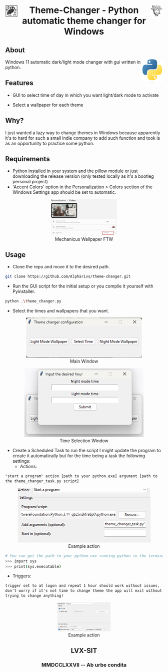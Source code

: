 <div >
    <img src="assets/owl.jpg" align="left" height="40px" width="40px"/>
    <img src="assets/medusa.png" align="right" height="40px" width="40px"/>
    <h1 align="center" > Theme-Changer - Python automatic theme changer for Windows </h1>
</div>

## About 
<img src="assets/python.png"  align=right width="65" height="75" />
Windows 11 automatic dark/light mode changer with gui written in python.

## Features

- GUI to select time of day in which you want light/dark mode to activate

- Select a wallpaper for each theme 


## Why?

I just wanted a lazy way to change themes in Windows because apparently it's to hard for such a small indie company to add such function and took is as an opportunity to practice some python.

## Requirements

- Python installed in your system and the pillow module or just downloading the release version (only tested locally as it's a bootleg personal project)
- 'Accent Colors' option in the Personalization > Colors section of the Windows Settings app should be set to automatic.

<figure align="center">
    <img src="assets/Settings.png" style="max-width: 50%; height: auto;" />
    <figcaption style="text-align:center">Mechanicus Wallpaper FTW</figcaption>
</figure>

## Usage

- Clone the repo and move it to the desired path.
```bash
git clone https://github.com/Alpharivs/theme-changer.git
```
- Run the GUI script for the initial setup or you compile it yourself with Pyinstaller.
```bash
python .\theme_changer.py
```
- Select the times and wallpapers that you want.

<figure align="center">
    <img src="assets/main.png" />
    <figcaption>Main Window</figcaption>
</figure>
<figure align="center">
    <img src="assets/time.png" />
    <figcaption style="text-align:center">Time Selection Window</figcaption>
</figure>




- Create a Scheduled Task to run the script I might update the program to create it automatically but for the time being a task the following settings:
    - Actions:
```
"start a program" action [path to your python.exe] argument [path to the theme_changer_task.py script]
```
<figure align="center">
    <img src="assets/example_action.png" />
    <figcaption style="text-align:center">Example action</figcaption>
</figure>

```bash
# You can get the path to your python.exe running python in the terminal and doing the following:
>>> import sys
>>> print(sys.executable)
```

- Triggers:
```
trigger set to at logon and repeat 1 hour should work without issues, don't worry if it's not time to change theme the app will exit without trying to change anything!
```
<figure align="center">
    <img src="assets/example_trigger.png" style="max-width: 40%; height: auto;"/>
    <figcaption style="text-align:center">Example action</figcaption>
</figure>



<h2 align="center" > LVX-SIT </h2>
<h3 align="center" > MMDCCLXXVII -- Ab urbe condita </h3>